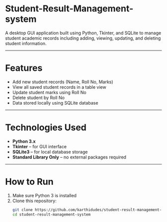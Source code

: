 # Student-Result-Management-system

A desktop GUI application built using Python, Tkinter, and SQLite to manage student academic records including adding, viewing, updating, and deleting student information.

---

# Features

-  Add new student records (Name, Roll No, Marks)
-  View all saved student records in a table view
-  Update student marks using Roll No
-  Delete student by Roll No
-  Data stored locally using SQLite database

---

# Technologies Used

- **Python 3.x**
- **Tkinter** – for GUI interface
- **SQLite3** – for local database storage
- **Standard Library Only** – no external packages required

---

# How to Run

1. Make sure Python 3 is installed
2. Clone this repository:
   ```bash
   git clone https://github.com/karthidudes/student-result-management-system.git
   cd student-result-management-system
